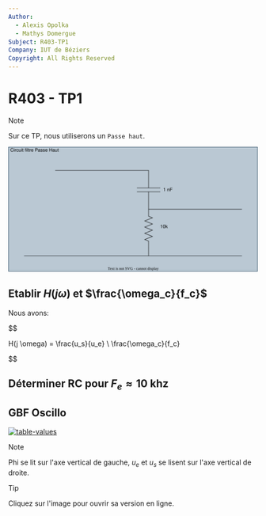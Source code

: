 ```yaml
---
Author:
  - Alexis Opolka
  - Mathys Domergue
Subject: R403-TP1
Company: IUT de Béziers
Copyright: All Rights Reserved
---
```


# R403 - TP1

> [!NOTE]
> Sur ce TP, nous utiliserons un `Passe haut`.

<span style="text-align: center">

![circuit-theorique](./src/circuit-theorique.drawio.svg)

</span>

## Etablir $H(j \omega)$ et $\frac{\omega_c}{f_c}$

Nous avons:

$$

  H(j \omega) = \frac{u_s}{u_e} \\
  \frac{\omega_c}{f_c}

$$



## Déterminer RC pour $F_e \approx 10 \text{ khz}$

## GBF Oscillo

[![table-values](./src/values.png)](https://github.com/alexis-opolka/import-cours-but-rt/blob/master/cours/modules/R403/src/values.png)

> [!NOTE]
> Phi se lit sur l'axe vertical de gauche, $u_e$ et $u_s$ se lisent sur l'axe vertical de droite.

> [!TIP]
> Cliquez sur l'image pour ouvrir sa version en ligne.
